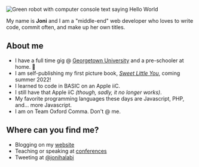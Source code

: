 ![Green robot with computer console text saying Hello World](https://github.com/thatdevgirl/thatdevgirl/blob/main/images/hello-world-robot.jpg)

My name is **Joni** and I am a "middle-end" web developer who loves to write code, commit often, and make up her own titles.

## About me

* I have a full time gig @ [Georgetown University](https://georgetown.edu) and a pre-schooler at home. 👶
* I am self-publishing my first picture book, _[Sweet Little You](https://jhalabi.com/book/)_, coming summer 2022!
* I learned to code in BASIC on an Apple iiC.
* I still have that Apple iiC _(though, sadly, it no longer works)_.
* My favorite programming languages these days are Javascript, PHP, and... more Javascript.
* I am on Team Oxford Comma. Don't @ me.

## Where can you find me?

* Blogging on my [website](https://jhalabi.com)
* Teaching or speaking at [conferences](https://jhalabi.com/speaking/)
* Tweeting at [@jonihalabi](https://twitter.com/jonihalabi)
